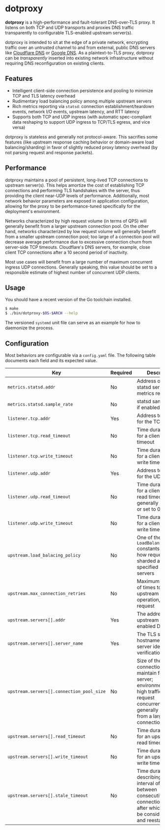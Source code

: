 # dotproxy

**dotproxy** is a high-performance and fault-tolerant DNS-over-TLS proxy. It listens on both TCP and UDP transports and proxies DNS traffic transparently to configurable TLS-enabled upstream server(s).

dotproxy is intended to sit at the edge of a private network, encrypting traffic over an untrusted channel to and from external, public DNS servers like [Cloudflare DNS](https://developers.cloudflare.com/1.1.1.1/dns-over-tls/) or [Google DNS](https://developers.google.com/speed/public-dns/docs/dns-over-tls). As a plaintext-to-TLS proxy, dotproxy can be *transparently* inserted into existing network infrastructure without requiring DNS reconfiguration on existing clients.

## Features

* Intelligent client-side connection persistence and pooling to minimize TCP and TLS latency overhead
* Rudimentary load balancing policy among multiple upstream servers
* Rich metrics reporting via `statsd`: connection establishment/teardown events, network I/O events, upstream latency, and RTT latency
* Supports both TCP and UDP ingress (with automatic spec-compliant data reshaping to support UDP ingress to TCP/TLS egress, and vice versa)

dotproxy is stateless and generally not protocol-aware. This sacrifies some features (like upstream response caching behavior or domain-aware load balancing/sharding) in favor of slightly reduced proxy latency overhead (by not parsing request and response packets).

## Performance

dotproxy maintains a pool of persistent, long-lived TCP connections to upstream server(s). This helps amortize the cost of establishing TCP connections and performing TLS handshakes with the server, thus providing the client near-UDP levels of performance. Additionally, most network behavior parameters are exposed in application configuration, allowing for the proxy to be performance-tuned specifically for the deployment's environment.

Networks characterized by high request volume (in terms of QPS) will generally benefit from a larger upstream connection pool. On the other hand, networks characterized by low request volume will generally benefit from a smaller upstream connection pool; too large of a connection pool will decrease average performance due to excessive connection churn from server-side TCP timeouts. Cloudflare's DNS servers, for example, close client TCP connections after a 10 second period of inactivity.

Most use cases will benefit from a large number of maximum concurrent ingress UDP connections. Generally speaking, this value should be set to a responsible estimate of highest number of concurrent UDP clients.

## Usage

You should have a recent version of the Go toolchain installed.

```bash
$ make
$ ./bin/dotproxy-$OS-$ARCH --help
```

The versioned `systemd` unit file can serve as an example for how to daemonize the process.

## Configuration

Most behaviors are configurable via a `config.yaml` file. The following table documents each field and its expected value.

|Key|Required|Description|
|-|-|-|
|`metrics.statsd.addr`|No|Address of the statsd server for metrics reporting|
|`metrics.statsd.sample_rate`|No|statsd sample rate, if enabled|
|`listener.tcp.addr`|Yes|Address to bind to for the TCP listener|
|`listener.tcp.read_timeout`|No|Time duration string for a client TCP read timeout|
|`listener.tcp.write_timeout`|No|Time duration string for a client TCP write timeout|
|`listener.udp.addr`|Yes|Address to bind to for the UDP listener|
|`listener.udp.read_timeout`|No|Time duration string for a client UDP read timeout; should generally be omitted or set to 0|
|`listener.udp.write_timeout`|No|Time duration string for a client UDP write timeout|
|`upstream.load_balacing_policy`|No|One of the `LoadBalancingPolicy` constants to control how requests are sharded among all specified upstream servers|
|`upstream.max_connection_retries`|No|Maximum number of times to retry an upstream I/O operation, per request|
|`upstream.servers[].addr`|Yes|The address of the upstream TLS-enabled DNS server|
|`upstream.servers[].server_name`|Yes|The TLS server hostname (used for server identity verification)|
|`upstream.servers[].connection_pool_size`|No|Size of the connection pool to maintain for this server; environments with high traffic and/or request concurrency will generally benefit from a larger connection pool|
|`upstream.servers[].read_timeout`|No|Time duration string for an upstream TCP read timeout|
|`upstream.servers[].write_timeout`|No|Time duration string for an upstream TCP write timeout|
|`upstream.servers[].stale_timeout`|No|Time duration string describing the interval of time between consecutive open connection uses after which it should be considered stale and reestablished|
